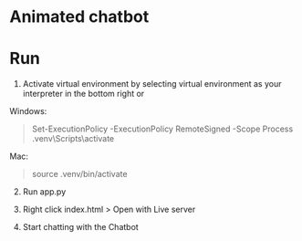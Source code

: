 # Animated chatbot


# Run
1. Activate virtual environment by selecting virtual environment as your interpreter in the bottom right or

Windows:
>Set-ExecutionPolicy -ExecutionPolicy RemoteSigned -Scope Process
>.venv\Scripts\activate

Mac:
>source .venv/bin/activate

2. Run app.py

3. Right click index.html > Open with Live server

4. Start chatting with the Chatbot

